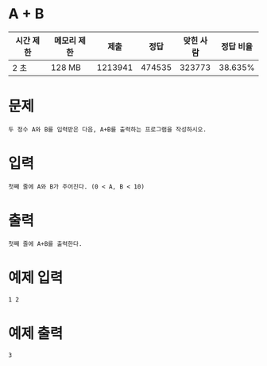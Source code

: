# A + B

| 시간 제한 | 메모리 제한 | 제출    | 정답   | 맞힌 사람 | 정답 비율  |
|----------|------------|---------|--------|----------|-----------|
|2 초|128 MB|1213941|474535|323773|38.635%|

# 문제
```
두 정수 A와 B를 입력받은 다음, A+B를 출력하는 프로그램을 작성하시오.
```

# 입력
```
첫째 줄에 A와 B가 주어진다. (0 < A, B < 10)
```

# 출력
```
첫째 줄에 A+B를 출력한다.
```

# 예제 입력
```
1 2
```

# 예제 출력
```
3
```
